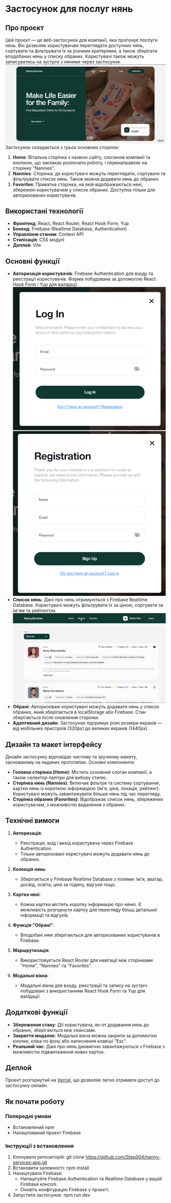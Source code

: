 # Застосунок для послуг нянь

## Про проєкт

Цей проєкт — це веб-застосунок для компанії, яка пропонує послуги нянь. Він дозволяє користувачам переглядати доступних нянь, сортувати та фільтрувати їх за різними критеріями, а також зберігати вподобаних нянь у списку обраних. Користувачі також можуть записуватись на зустрічі з нянями через застосунок.
![Home page](./src/img/screenshotes/home-page.png)
Застосунок складається з трьох основних сторінок:

1. **Home**: Вітальна сторінка з назвою сайту, слоганом компанії та кнопкою, що закликає розпочати роботу, і перенаправляє на сторінку "Nannies".
2. **Nannies**: Сторінка, де користувачі можуть переглядати, сортувати та фільтрувати список нянь. Також можна додавати нянь до обраних.
3. **Favorites**: Приватна сторінка, на якій відображаються няні, збережені користувачем у список обраних. Доступна тільки для авторизованих користувачів.

## Використані технології

- **Фронтенд**: React, React Router, React Hook Form, Yup
- **Бекенд**: Firebase (Realtime Database, Authentication)
- **Управління станом**: Context API
- **Стилізація**: CSS модулі
- **Деплой**: Vite

## Основні функції

- **Авторизація користувачів**: Firebase Authentication для входу та реєстрації користувачів. Форма побудована за допомогою React Hook Form і Yup для валідації.
  ![Login form](./src/img/screenshotes/login-form.png)
  ![Registration form](./src/img/screenshotes/registration.png)
- **Список нянь**: Дані про нянь отримуються з Firebase Realtime Database. Користувачі можуть фільтрувати їх за ціною, сортувати за ім'ям та рейтингом.
  ![List nannies](./src/img/screenshotes/list-nannies.png)
- **Обрані**: Авторизовані користувачі можуть додавати нянь у список обраних, який зберігається в localStorage або Firebase. Стан зберігається після оновлення сторінки.
- **Адаптивний дизайн**: Застосунок підтримує різні розміри екранів — від мобільних пристроїв (320px) до великих екранів (1440px).

## Дизайн та макет інтерфейсу

Дизайн застосунку відповідає чистому та зручному макету, заснованому на наданих прототипах. Основні компоненти:

- **Головна сторінка (Home)**: Містить основний слоган компанії, а також селектор палітри для вибору стилю.
- **Сторінка нянь (Nannies)**: Включає фільтри та систему сортування, картки нянь із короткою інформацією (ім'я, ціна, локація, рейтинг). Користувачі можуть завантажувати більше нянь під час перегляду.
- **Сторінка обраних (Favorites)**: Відображає список нянь, збережених користувачем, з можливістю видалення з обраних.

## Технічні вимоги

1. **Авторизація**:

   - Реєстрація, вхід і вихід користувача через Firebase Authentication.
   - Тільки авторизовані користувачі можуть додавати нянь до обраних.

2. **Колекція нянь**:

   - Зберігається у Firebase Realtime Database з полями: ім'я, аватар, досвід, освіта, ціна за годину, відгуки тощо.

3. **Картка няні**:

   - Кожна картка містить коротку інформацію про няню. Є можливість розгорнути картку для перегляду більш детальної інформації та відгуків.

4. **Функція "Обрані"**:
   - Вподобані няні зберігаються для авторизованих користувачів в Firebase.
5. **Маршрутизація**:

   - Використовується React Router для навігації між сторінками "Home", "Nannies" та "Favorites".

6. **Модальні вікна**:
   - Модальні вікна для входу, реєстрації та запису на зустріч побудовані з використанням React Hook Form та Yup для валідації.

## Додаткові функції

- **Збереження стану**: Дії користувача, як-от додавання нянь до обраних, зберігаються між сеансами.
- **Закриття модалок**: Модальні вікна можна закрити за допомогою кнопки, кліка по фону або натиснення клавіші "Esc".
- **Реальний час**: Дані про нянь динамічно завантажуються з Firebase з можливістю підвантаження нових карток.

## Деплой

Проєкт розгорнутий на [Vercel](https://nanny-services-app-nu.vercel.app/), що дозволяє легко отримати доступ до застосунку онлайн.

## Як почати роботу

### Попередні умови

- Встановлений npm
- Налаштований проєкт Firebase

### Інструкції з встановлення

1. Клонувати репозиторій:
   git clone https://github.com/Step004/nanny-services-app.git
2. Встановити залежності:
   npm install
3. Налаштувати Firebase:
   - Налаштуйте Firebase Authentication та Realtime Database у вашій Firebase консолі.
   - Оновіть конфігурацію Firebase у проєкті.
4. Запустити застосунок:
   npm run dev
